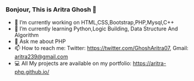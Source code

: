 ### Bonjour, This is Aritra Ghosh  👋

- 🔭 I’m currently working on HTML,CSS,Bootstrap,PHP,Mysql,C++
- 🌱 I’m currently learning Python,Logic Building, Data Structure And Algorithm
- 💬 Ask me about PHP
- 📫 How to reach me: Twitter: https://twitter.com/GhoshAritra07, Gmail: aritra239@gmail.com
- 💻 All My projects are available on my portfolio: https://aritra-php.github.io/




